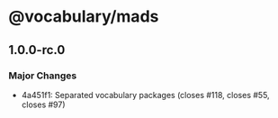 # @vocabulary/mads

## 1.0.0-rc.0

### Major Changes

- 4a451f1: Separated vocabulary packages (closes #118, closes #55, closes #97)
